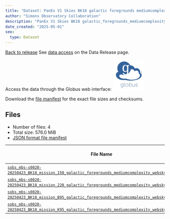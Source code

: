 ```yaml
---
title: "Dataset: PanEx V1 Skies BK18 galactic foregrounds mediumcomplexity websky"
author: "Simons Observatory Collaboration"
description: "PanEx V1 Skies BK18 galactic_foregrounds_mediumcomplexity_websky"
date_created: "2025-05-01"
seo:
  type: Dataset
---
```


[Back to release](./panexv1-bk18.html#datasets)
See [data access](./panexv1-bk18.html#data-access) on the Data Release page.

Access the data through the Globus web interface: [![Download via Globus](images/globus-logo.png)](https://app.globus.org/file-manager?origin_id=53b2a147-ae9d-4bbf-9d18-3b46d133d4bb&origin_path=%2Fpanexp_v1_bk18%2Fgalactic_foregrounds_mediumcomplexity_websky%2F)

Download the [file manifest](https://g-0a470a.6b7bd8.0ec8.data.globus.org/panexp_v1_bk18/galactic_foregrounds_mediumcomplexity_websky/manifest.json) for the exact file sizes and checksums.

## Files

- Number of files: 4
- Total size: 576.0 MiB
- [JSON format file manifest](https://g-0a470a.6b7bd8.0ec8.data.globus.org/panexp_v1_bk18/galactic_foregrounds_mediumcomplexity_websky/manifest.json)

|                                                                                                                                                      File Name                                                                                                                                                      | Telescope | Frequency Band (GHz) | Pixelization |   Size    |
| ------------------------------------------------------------------------------------------------------------------------------------------------------------------------------------------------------------------------------------------------------------------------------------------------------------------- | --------- | -------------------- | ------------ | --------- |
| [`sobs_mbs-s0020-20250423_BK18_mission_150_galactic_foregrounds_mediumcomplexity_websky_healpix.fits`](https://g-0a470a.6b7bd8.0ec8.data.globus.org/panexp_v1_bk18/galactic_foregrounds_mediumcomplexity_websky/sobs_mbs-s0020-20250423_BK18_mission_150_galactic_foregrounds_mediumcomplexity_websky_healpix.fits) | BK18      |                  150 | healpix      | 144.0 MiB |
| [`sobs_mbs-s0020-20250423_BK18_mission_220_galactic_foregrounds_mediumcomplexity_websky_healpix.fits`](https://g-0a470a.6b7bd8.0ec8.data.globus.org/panexp_v1_bk18/galactic_foregrounds_mediumcomplexity_websky/sobs_mbs-s0020-20250423_BK18_mission_220_galactic_foregrounds_mediumcomplexity_websky_healpix.fits) | BK18      |                  220 | healpix      | 144.0 MiB |
| [`sobs_mbs-s0020-20250423_BK18_mission_B95_galactic_foregrounds_mediumcomplexity_websky_healpix.fits`](https://g-0a470a.6b7bd8.0ec8.data.globus.org/panexp_v1_bk18/galactic_foregrounds_mediumcomplexity_websky/sobs_mbs-s0020-20250423_BK18_mission_B95_galactic_foregrounds_mediumcomplexity_websky_healpix.fits) | BK18      | B95                  | healpix      | 144.0 MiB |
| [`sobs_mbs-s0020-20250423_BK18_mission_K95_galactic_foregrounds_mediumcomplexity_websky_healpix.fits`](https://g-0a470a.6b7bd8.0ec8.data.globus.org/panexp_v1_bk18/galactic_foregrounds_mediumcomplexity_websky/sobs_mbs-s0020-20250423_BK18_mission_K95_galactic_foregrounds_mediumcomplexity_websky_healpix.fits) | BK18      | K95                  | healpix      | 144.0 MiB |
